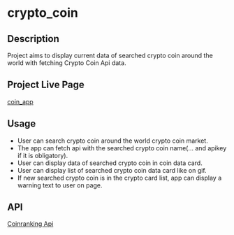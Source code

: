 # crypto_coin

## Description
Project aims to display current data of searched crypto coin around the world with fetching Crypto Coin Api data.

## Project Live Page
[coin_app](https://zlhshn.github.io/crypto_coin/)

## Usage

- User can search crypto coin around the world crypto coin market.
- The app can fetch api with the searched crypto coin name(... and apikey if it is obligatory).
- User can display data of searched crypto coin in coin data card.
- User can display list of searched crypto coin data card like on gif.
- If new searched crypto coin is in the crypto card list, app can display a warning text to user on page.

## API
[Coinranking Api](https://developers.coinranking.com/api/documentation) 
